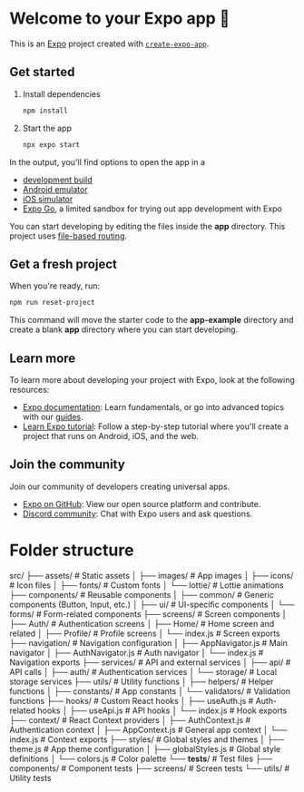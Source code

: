 # Welcome to your Expo app 👋

This is an [Expo](https://expo.dev) project created with [`create-expo-app`](https://www.npmjs.com/package/create-expo-app).

## Get started

1. Install dependencies

   ```bash
   npm install
   ```

2. Start the app

   ```bash
   npx expo start
   ```

In the output, you'll find options to open the app in a

- [development build](https://docs.expo.dev/develop/development-builds/introduction/)
- [Android emulator](https://docs.expo.dev/workflow/android-studio-emulator/)
- [iOS simulator](https://docs.expo.dev/workflow/ios-simulator/)
- [Expo Go](https://expo.dev/go), a limited sandbox for trying out app development with Expo

You can start developing by editing the files inside the **app** directory. This project uses [file-based routing](https://docs.expo.dev/router/introduction).

## Get a fresh project

When you're ready, run:

```bash
npm run reset-project
```

This command will move the starter code to the **app-example** directory and create a blank **app** directory where you can start developing.

## Learn more

To learn more about developing your project with Expo, look at the following resources:

- [Expo documentation](https://docs.expo.dev/): Learn fundamentals, or go into advanced topics with our [guides](https://docs.expo.dev/guides).
- [Learn Expo tutorial](https://docs.expo.dev/tutorial/introduction/): Follow a step-by-step tutorial where you'll create a project that runs on Android, iOS, and the web.

## Join the community

Join our community of developers creating universal apps.

- [Expo on GitHub](https://github.com/expo/expo): View our open source platform and contribute.
- [Discord community](https://chat.expo.dev): Chat with Expo users and ask questions.


# Folder structure

src/
├── assets/                 # Static assets
│   ├── images/            # App images
│   ├── icons/             # Icon files
│   ├── fonts/             # Custom fonts
│   └── lottie/            # Lottie animations
├── components/            # Reusable components
│   ├── common/            # Generic components (Button, Input, etc.)
│   ├── ui/                # UI-specific components
│   └── forms/             # Form-related components
├── screens/               # Screen components
│   ├── Auth/              # Authentication screens
│   ├── Home/              # Home screen and related
│   ├── Profile/           # Profile screens
│   └── index.js           # Screen exports
├── navigation/            # Navigation configuration
│   ├── AppNavigator.js    # Main navigator
│   ├── AuthNavigator.js   # Auth navigator
│   └── index.js           # Navigation exports
├── services/              # API and external services
│   ├── api/               # API calls
│   ├── auth/              # Authentication services
│   └── storage/           # Local storage services
├── utils/                 # Utility functions
│   ├── helpers/           # Helper functions
│   ├── constants/         # App constants
│   └── validators/        # Validation functions
├── hooks/                 # Custom React hooks
│   ├── useAuth.js         # Auth-related hooks
│   ├── useApi.js          # API hooks
│   └── index.js           # Hook exports
├── context/               # React Context providers
│   ├── AuthContext.js     # Authentication context
│   ├── AppContext.js      # General app context
│   └── index.js           # Context exports
├── styles/                # Global styles and themes
│   ├── theme.js           # App theme configuration
│   ├── globalStyles.js    # Global style definitions
│   └── colors.js          # Color palette
└── __tests__/             # Test files
    ├── components/        # Component tests
    ├── screens/          # Screen tests
    └── utils/            # Utility tests